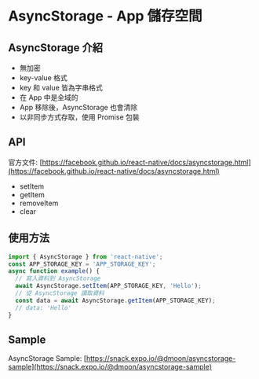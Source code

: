 # AsyncStorage - App 儲存空間

## AsyncStorage 介紹

- 無加密
- key-value 格式
- key 和 value 皆為字串格式
- 在 App 中是全域的
- App 移除後，AsyncStorage 也會清除
- 以非同步方式存取，使用 Promise 包裝

## API

官方文件: [https://facebook.github.io/react-native/docs/asyncstorage.html](https://facebook.github.io/react-native/docs/asyncstorage.html)

- setItem
- getItem
- removeItem
- clear

## 使用方法

```javascript
import { AsyncStorage } from 'react-native';
const APP_STORAGE_KEY = 'APP_STORAGE_KEY';
async function example() {
  // 寫入資料到 AsyncStorage
  await AsyncStorage.setItem(APP_STORAGE_KEY, 'Hello');
  // 從 AsyncStorage 讀取資料
  const data = await AsyncStorage.getItem(APP_STORAGE_KEY);
  // data: 'Hello'
}
```

## Sample

AsyncStorage Sample: [https://snack.expo.io/@dmoon/asyncstorage-sample](https://snack.expo.io/@dmoon/asyncstorage-sample)
